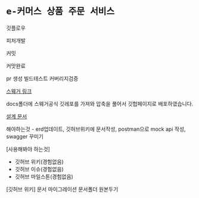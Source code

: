 # `e-커머스 상품 주문 서비스`

깃플로우


피처개발


커밋

커맛완료

pr 생성 빌드테스트 커버리지검증



[스웨거 링크](https://kabalport.github.io/ecommerce/)

docs폴더에 스웨거공식 깃레포를 가져와 압축을 풀어서 깃헙페이지로 배포하였습니다.

[설계 문서](https://www.notion.so/637c45e66cf248239c745f9a1cf0f137)

해야하는것 - erd업데이트, 깃허브위키에 문서작성, postman으로 mock api 작성, swagger 꾸미기

[사용해봐야 하는것]
- 깃허브 위키(경험없음)
- 깃허브 이슈(경험없음)
- 깃허브 마일스톤(경험없음)

[깃허브 위키]
문서 마이그레이션
문서폴더 원본두기
